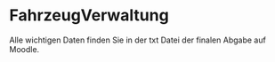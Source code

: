 # FahrzeugVerwaltung
 Alle wichtigen Daten finden Sie in der txt Datei der finalen Abgabe auf Moodle.

